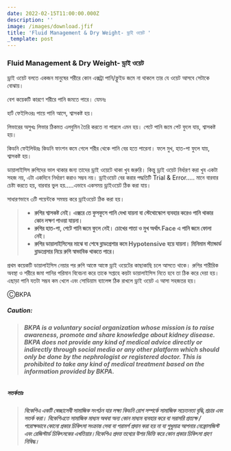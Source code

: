 ```yaml
---
date: 2022-02-15T11:00:00.000Z
description: ''
image: /images/download.jfif
title: 'Fluid Management & Dry Weight- ড্রাই ওয়েট '
_template: post
---
```



### **Fluid Management & Dry Weight- ড্রাই ওয়েট**

ড্রাই ওয়েট বলতে একজন মানুষের শরীরে কোন এক্সট্রা পানি/ফ্লুইড জমে না থাকলে তার যে ওয়েট আসবে সেটাকে বোঝায়।

বেশ কয়েকটি কারণে শরীরে পানি জমতে পারে। যেমনঃ

হার্ট ফেইলিওরঃ পায়ে পানি আসে, শ্বাসকষ্ট হয়।

লিভারের অসুখঃ লিভার ঠিকমত এলবুমিন তৈরি করতে না পারলে এমন হয়। পেটে পানি জমে পেট ফুলে যায়, শ্বাসকষ্ট হয়।

কিডনি ফেইলিউরঃ কিডনি ফাংশন কমে গেলে শরীর থেকে পানি বের হতে পারেনা। ফলে মুখ, হাত-পা ফুলে যায়, শ্বাসকষ্ট হয়।

ডায়ালাইসিস রুগিদের ভাল থাকার জন্য তাদের ড্রাই ওয়েটে থাকা খুব জরুরি। কিন্তু ড্রাই ওয়েট নির্ধারণ করা খুব একটা সহজ নয়, এটা একদিনে নির্ধারণ করাও সম্ভব নয়। ড্রাইওয়েট বের করার পদ্ধতিটি Trial & Error..... মানে বারবার চেষ্টা করতে হয়, বারবার ভুল হয়.....এভাবে একসময় ড্রাইওয়েট ঠিক করা যায়।

সাধারণভাবে ৩টি পয়েন্টকে সমন্বয় করে ড্রাইওয়েট ঠিক করা হয়।

> * **রুগির শ্বাসকষ্ট নেই। এক্সরে তে ফুসফুসে পানি দেখা যায়না বা স্টেথোস্কোপ ব্যবহার করেও পানি থাকার কোন লক্ষণ পাওয়া যায়না।**
> * **রুগির হাত-পা, পেটে পানি জমে ফুলে নেই। চোখের পাতা ও মুখ অর্থাৎ Face এ পানি জমে ফোলা নেই।**
> * **রুগির ডায়ালাইসিসের মাঝে বা শেষে ব্লাডপ্রেশার কমে Hypotensive হয়ে যায়না। মিনিমাম স্ট্যান্ডার্ড ব্লাডপ্রেসার নিয়ে রুগি স্বাভাবিক থাকতে পারে।**

প্রথম কয়েকটি ডায়ালাইসিস নেয়ার পর রুগি আস্তে আস্তে ড্রাই ওয়েটের কাছাকাছি চলে আসতে থাকে। রুগির শারীরিক অবস্থা ও শরীরে জমা পানির পরিমান বিবেচনা করে তাকে সপ্তাহে কয়টা ডায়ালাইসিস নিতে হবে তা ঠিক করে দেয়া হয়। এছাড়া পানি যতটা সম্ভব কম খেলে এবং সোডিয়াম ব্যালেন্স ঠিক রাখলে ড্রাই ওয়েট এ আসা সহজতর হয়।

ⒸBKPA

##### **Caution:**

> ###### **BKPA is a voluntary social organization whose mission is to raise awareness, promote and share knowledge about kidney disease. BKPA does not provide any kind of medical advice directly or indirectly through social media or any other platform which should only be done by the nephrologist or registered doctor. This is prohibited to take any kind of medical treatment based on the information provided by BKPA.**

##### **সতর্কতাঃ**

> ###### **বিকেপিএ একটি স্বেচ্ছাসেবী সামাজিক সংগঠন যার লক্ষ্য কিডনি রোগ সম্পর্কে সামাজিক সচেতনতা বৃদ্ধি,প্রচার এবং সতর্ক করা। বিকেপিএতে সামাজিক মাধ্যম অথবা অন্য কোন মাধ্যম ব্যবহার করে বা সরাসরি প্রত্যক্ষ / পরোক্ষভাবে কোনো প্রকার চিকিৎসা সংক্রান্ত সেবা বা পরামর্শ প্রদান করা হয় না যা শুধুমাত্র আপনার নেফ্রোলজিস্ট এবং রেজিস্টার্ড চিকিৎসকের এখতিয়ার।বিকেপিএ প্রদত্ত তথ্যের উপর ভিত্তি করে কোন প্রকার চিকিৎসা গ্রহণ নিষিদ্ধ।**
